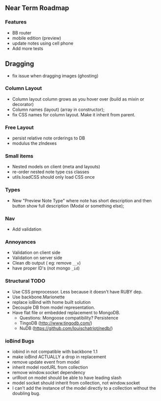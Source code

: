 ## Near Term Roadmap

### Features
* BB router
* mobile edition (preview)
* update notes using cell phone
* Add more tests

## Dragging
* fix issue when dragging images (ghosting)

### Column Layout
* Column layout column grows as you hover over (build as mixin or decorator)
* Column names (layout) (array in constructor);
* fix CSS names for column layout. Make it inherit from parent.

### Free Layout
* persist relative note orderings to DB
* modulus the zIndexes

### Small items
* Nested models on client (meta and layouts)
* re-order nested note type css classes
* utils.loadCSS should only load CSS once

### Types
* New "Preview Note Type" where note has short description and then button show
  full description (Modal or something else);

### Nav
* Add validation

### Annoyances
* Validation on client side
* Validation on server side
* Clean db output ( eg: remove `__v`)
* have proper ID's (not mongo `_id`)

### Structural TODO
* Use CSS preprocessor. Less because it doesn't have RUBY dep.
* Use backbone.Marionette
* replace ioBind with home built solution
* Decouple DB from model representation.
* Have flat file or embedded replacement to MongoDB.
    * Questions: Mongoose compatibility? Persistence
    * TingoDB (http://www.tingodb.com/)
    * NuDB (https://github.com/louischatriot/nedb/)

### ioBind Bugs
* iobind in not compatible with backbone 1.1
* make ioBind ACTUALLY a drop in replacement
* remove update event from model
* inherit model rootURL from collection
* remove window.socket dependency
* urlRoot on model should be able to have leading slash
* model socket should inherit from collection, not window.socket
* I can't add the instance of the model directly to a collection without the
  doubling bug.

